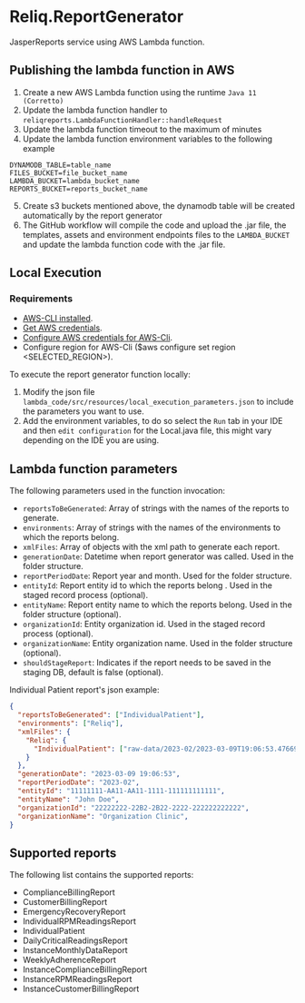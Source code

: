 # Reliq.ReportGenerator

JasperReports service using AWS Lambda function.

## Publishing the lambda function in AWS
1. Create a new AWS Lambda function using the runtime `Java 11 (Corretto)`
2. Update the lambda function handler to `reliqreports.LambdaFunctionHandler::handleRequest`
3. Update the lambda function timeout to the maximum of minutes
4. Update the lambda function environment variables to the following example
```dotenv
DYNAMODB_TABLE=table_name
FILES_BUCKET=file_bucket_name
LAMBDA_BUCKET=lambda_bucket_name
REPORTS_BUCKET=reports_bucket_name
```
5. Create s3 buckets mentioned above, the dynamodb table will be created automatically by the report generator
6. The GitHub workflow will compile the code and upload the .jar file, the templates, assets and environment endpoints files to the `LAMBDA_BUCKET` and update the
   lambda function code with the .jar file.

## Local Execution

### Requirements
* [AWS-CLI installed](https://docs.aws.amazon.com/cli/latest/userguide/getting-started-install.html).
* [Get AWS credentials](https://docs.aws.amazon.com/en_en/general/latest/gr/aws-sec-cred-types.html#access-keys-and-secret-access-keys).
* [Configure AWS credentials for AWS-Cli](https://docs.aws.amazon.com/cli/latest/userguide/cli-configure-files.html).
* Configure region for AWS-Cli ($aws configure set region <SELECTED_REGION>).

To execute the report generator function locally:

1. Modify the json file `lambda_code/src/resources/local_execution_parameters.json` to include the parameters you want to use.
2. Add the environment variables, to do so select the `Run` tab in your IDE and then `edit configuration`
for the Local.java file, this might vary depending on the IDE you are using.

## Lambda function parameters
The following parameters used in the function invocation:

* `reportsToBeGenerated`: Array of strings with the names of the reports to generate.
*  `environments`: Array of strings with the names of the environments to which the reports belong.
* `xmlFiles`: Array of objects with the xml path to generate each report.
* `generationDate`: Datetime when report generator was called. Used in the folder structure.
* `reportPeriodDate`: Report year and month. Used for the folder structure.
* `entityId`: Report entity id to which the reports belong . Used in the staged record process (optional).
* `entityName`: Report entity name to which the reports belong. Used in the folder structure (optional).
* `organizationId`: Entity organization id. Used in the staged record process (optional).
* `organizationName`: Entity organization name. Used in the folder structure (optional). 
* `shouldStageReport`: Indicates if the report needs to be saved in the staging DB, default is false (optional).

Individual Patient report's json example:

```json
{
  "reportsToBeGenerated": ["IndividualPatient"], 
  "environments": ["Reliq"], 
  "xmlFiles": {
    "Reliq": {
      "IndividualPatient": ["raw-data/2023-02/2023-03-09T19:06:53.476695+00:00/Reliq/11111111-1111-1111-1111-111111111111/iUGO_Report_John_Doe_Individual-Patient-Report_2023-03-09T19:06.xml"]
    }
  }, 
  "generationDate": "2023-03-09 19:06:53", 
  "reportPeriodDate": "2023-02",
  "entityId": "11111111-AA11-AA11-1111-111111111111",
  "entityName": "John Doe",
  "organizationId": "22222222-22B2-2B22-2222-222222222222",
  "organizationName": "Organization Clinic",
}
```

## Supported reports
The following list contains the supported reports:
* ComplianceBillingReport
* CustomerBillingReport
* EmergencyRecoveryReport
* IndividualRPMReadingsReport
* IndividualPatient
* DailyCriticalReadingsReport
* InstanceMonthlyDataReport
* WeeklyAdherenceReport
* InstanceComplianceBillingReport
* InstanceRPMReadingsReport
* InstanceCustomerBillingReport